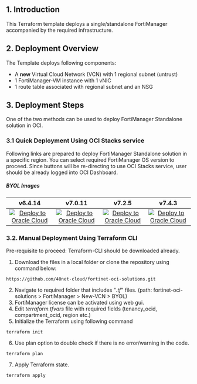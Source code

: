 ## 1. Introduction
This Terraform template deploys a single/standalone FortiManager accompanied by the required infrastructure.

## 2. Deployment Overview

The Template deploys following components:
- A **new** Virtual Cloud Network (VCN) with 1 regional subnet (untrust)
- 1 FortiManager-VM instance with 1 vNIC
- 1 route table associated with regional subnet and an NSG

## 3. Deployment Steps

One of the two methods can be used to deploy FortiManager Standalone solution in OCI.

### 3.1 Quick Deployment Using OCI Stacks service

Following links are prepared to deploy FortiManager Standalone solution in a specific region. You can select required FortiManager OS version to proceed. Since buttons will be re-directing to use OCI Stacks service, user should be already logged into OCI Dashboard.

##### BYOL Images

|v6.4.14|v7.0.11|v7.2.5|v7.4.3|
|:-:|:-:|:-:|:-:|
|[![Deploy to Oracle Cloud](https://oci-resourcemanager-plugin.plugins.oci.oraclecloud.com/latest/deploy-to-oracle-cloud.svg)](https://cloud.oracle.com/resourcemanager/stacks/create?zipUrl=https://github.com/40net-cloud/fortinet-oci-solutions/releases/download/fmgstandalone/FMG_Standalone_NewVCN_v6.4.14_BYOL.zip)|[![Deploy to Oracle Cloud](https://oci-resourcemanager-plugin.plugins.oci.oraclecloud.com/latest/deploy-to-oracle-cloud.svg)](https://cloud.oracle.com/resourcemanager/stacks/create?zipUrl=https://github.com/40net-cloud/fortinet-oci-solutions/releases/download/fmgstandalone/FMG_Standalone_NewVCN_v7.0.11_BYOL.zip)|[![Deploy to Oracle Cloud](https://oci-resourcemanager-plugin.plugins.oci.oraclecloud.com/latest/deploy-to-oracle-cloud.svg)](https://cloud.oracle.com/resourcemanager/stacks/create?zipUrl=https://github.com/40net-cloud/fortinet-oci-solutions/releases/download/fmgstandalone/FMG_Standalone_NewVCN_v7.2.5_BYOL.zip)|[![Deploy to Oracle Cloud](https://oci-resourcemanager-plugin.plugins.oci.oraclecloud.com/latest/deploy-to-oracle-cloud.svg)](https://cloud.oracle.com/resourcemanager/stacks/create?zipUrl=https://github.com/40net-cloud/fortinet-oci-solutions/releases/download/fmgstandalone/FMG_Standalone_NewVCN_v7.4.3_BYOL.zip)
<!---
##### OCI DRCC Oman region - BYOL Images (requires FortiManager license files)

|v6.4.11|v7.0.7|v7.2.3|v7.4.0|
|:-:|:-:|:-:|:-:|
|[![Deploy to Oracle Cloud](https://oci-resourcemanager-plugin.plugins.oci.oraclecloud.com/latest/deploy-to-oracle-cloud.svg)](https://oc9.cloud.oracle.com/resourcemanager/stacks/create?zipUrl=https://github.com/40net-cloud/fortinet-oci-solutions/releases/download/fmgstandalone/FMG_Standalone_DRCC_NewVCN_v6.4.11_BYOL.zip)|[![Deploy to Oracle Cloud](https://oci-resourcemanager-plugin.plugins.oci.oraclecloud.com/latest/deploy-to-oracle-cloud.svg)](https://oc9.cloud.oracle.com/resourcemanager/stacks/create?zipUrl=https://github.com/40net-cloud/fortinet-oci-solutions/releases/download/fmgstandalone/FMG_Standalone_DRCC_NewVCN_v7.0.7_BYOL.zip)|[![Deploy to Oracle Cloud](https://oci-resourcemanager-plugin.plugins.oci.oraclecloud.com/latest/deploy-to-oracle-cloud.svg)](https://oc9.cloud.oracle.com/resourcemanager/stacks/create?zipUrl=https://github.com/40net-cloud/fortinet-oci-solutions/releases/download/fmgstandalone/FMG_Standalone_DRCC_NewVCN_v7.2.3_BYOL.zip)|[![Deploy to Oracle Cloud](https://oci-resourcemanager-plugin.plugins.oci.oraclecloud.com/latest/deploy-to-oracle-cloud.svg)](https://oc9.cloud.oracle.com/resourcemanager/stacks/create?zipUrl=https://github.com/40net-cloud/fortinet-oci-solutions/releases/download/fmgstandalone/FMG_Standalone_DRCC_NewVCN_v7.4.0_BYOL.zip)
--->
### 3.2. Manual Deployment Using Terraform CLI

Pre-requisite to proceed: Terraform-CLI should be downloaded already. 

1. Download the files in a local folder or clone the repository using command below:</br>
```
https://github.com/40net-cloud/fortinet-oci-solutions.git
```
2. Navigate to required folder that includes "_.tf_" files. (path: fortinet-oci-solutions > FortiManager > New-VCN > BYOL)
3. FortiManager license can be activated using web gui.
4. Edit _terraform.tfvars_ file with required fields (tenancy_ocid, compartment_ocid, region etc.)
5. Initialize the Terraform using following command
```
terraform init
```
6. Use plan option to double check if there is no error/warning in the code.
```
terraform plan
```
7. Apply Terraform state.
```
terraform apply
```
